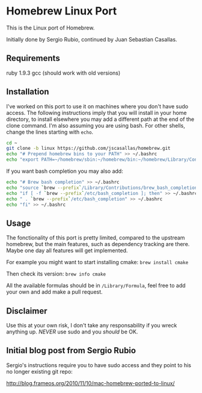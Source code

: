 Homebrew Linux Port
===================
This is the Linux port of Homebrew.

Initially done by Sergio Rubio, continued by Juan Sebastian Casallas.

Requirements
------------
ruby 1.9.3
gcc (should work with old versions)

Installation
------------

I've worked on this port to use it on machines where you don't have sudo access. The following instructions imply 
that you will install in your home directory, to install elsewhere you may add a different path at the end of the 
clone command. I'm also assuming you are using bash. For other shells, change the lines starting with `echo`.

```sh
cd ~
git clone -b linux https://github.com/jscasallas/homebrew.git
echo "# Prepend homebrew bins to your PATH" >> ~/.bashrc
echo "export PATH=~/homebrew/sbin:~/homebrew/bin:~/homebrew/Library/Contributions/examples:$PATH" >> ~/.bashrc
```

If you want bash completion you may also add:
```sh
echo "# Brew bash completion" >> ~/.bashrc
echo "source `brew --prefix`/Library/Contributions/brew_bash_completion.sh" >> ~/.bashrc
echo "if [ -f `brew --prefix`/etc/bash_completion ]; then" >> ~/.bashrc
echo " . `brew --prefix`/etc/bash_completion" >> ~/.bashrc
echo "fi" >> ~/.bashrc
```

Usage
-----

The fonctionality of this port is pretty limited, compared to the upstream homebrew, but the main features,
such as dependency tracking are there. Maybe one day all features will get implemented.

For example you might want to start installing cmake:
`brew install cmake`

Then check its version:
`brew info cmake`

All the available formulas should be in `/Library/Formula`, feel free to add your own and add make a pull request.

Disclaimer
----------

Use this at your own risk, I don't take any responsability if you wreck anything up. *NEVER* use sudo and you 
*should* be OK.

Initial blog post from Sergio Rubio
-----------------------------------

Sergio's instructions require you to have sudo access and they point to his no longer existing git repo:

http://blog.frameos.org/2010/11/10/mac-homebrew-ported-to-linux/
